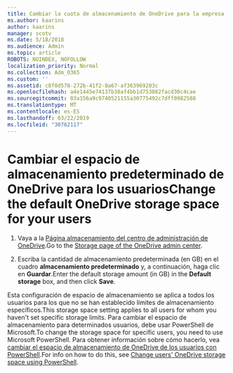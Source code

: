 ```yaml
---
title: Cambiar la cuota de almacenamiento de OneDrive para la empresa
ms.author: kaarins
author: kaarins
manager: scotv
ms.date: 5/18/2018
ms.audience: Admin
ms.topic: article
ROBOTS: NOINDEX, NOFOLLOW
localization_priority: Normal
ms.collection: Adm_O365
ms.custom: ''
ms.assetid: c8f0d578-272b-41f2-8a67-af363969203c
ms.openlocfilehash: a4e1445e74137b38af4bb1d753082facd30c4cae
ms.sourcegitcommit: 03a156a9c9740521155a30775492c7dff0982588
ms.translationtype: MT
ms.contentlocale: es-ES
ms.lasthandoff: 03/22/2019
ms.locfileid: "30762117"
---
```

# <a name="change-the-default-onedrive-storage-space-for-your-users"></a><span data-ttu-id="91981-102">Cambiar el espacio de almacenamiento predeterminado de OneDrive para los usuarios</span><span class="sxs-lookup"><span data-stu-id="91981-102">Change the default OneDrive storage space for your users</span></span>

1. <span data-ttu-id="91981-103">Vaya a la [Página almacenamiento del centro de administración de OneDrive](https://admin.onedrive.com/?v=StorageSettings).</span><span class="sxs-lookup"><span data-stu-id="91981-103">Go to the [Storage page of the OneDrive admin center](https://admin.onedrive.com/?v=StorageSettings).</span></span>
    
2. <span data-ttu-id="91981-104">Escriba la cantidad de almacenamiento predeterminada (en GB) en el cuadro **almacenamiento predeterminado** y, a continuación, haga clic en **Guardar**.</span><span class="sxs-lookup"><span data-stu-id="91981-104">Enter the default storage amount (in GB) in the **Default storage** box, and then click **Save**.</span></span>
    
<span data-ttu-id="91981-105">Esta configuración de espacio de almacenamiento se aplica a todos los usuarios para los que no se han establecido límites de almacenamiento específicos.</span><span class="sxs-lookup"><span data-stu-id="91981-105">This storage space setting applies to all users for whom you haven't set specific storage limits.</span></span> <span data-ttu-id="91981-106">Para cambiar el espacio de almacenamiento para determinados usuarios, debe usar PowerShell de Microsoft.</span><span class="sxs-lookup"><span data-stu-id="91981-106">To change the storage space for specific users, you need to use Microsoft PowerShell.</span></span> <span data-ttu-id="91981-107">Para obtener información sobre cómo hacerlo, vea [cambiar el espacio de almacenamiento de OneDrive de los usuarios con PowerShell](https://go.microsoft.com/fwlink/?linkid=866402).</span><span class="sxs-lookup"><span data-stu-id="91981-107">For info on how to do this, see [Change users' OneDrive storage space using PowerShell](https://go.microsoft.com/fwlink/?linkid=866402).</span></span>
  

